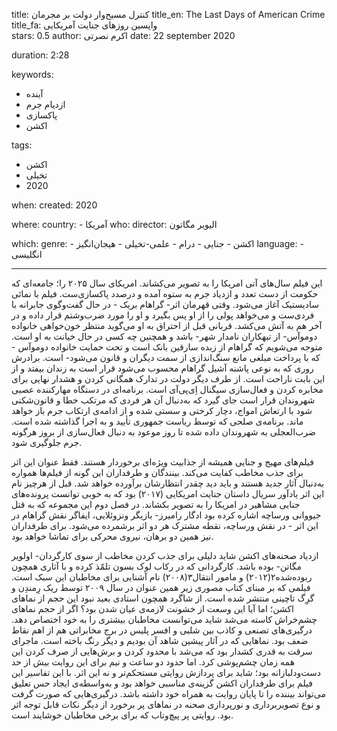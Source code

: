 
title: کنترل مسیح‌وار دولت بر مجرمان 
title_en: The Last Days of American Crime  
title_fa: واپسین روزهای جنایت آمریکایی  
stars: 0.5
author: اکرم نصرتی
date: 22 september 2020

duration: 2:28

keywords:
  - آینده
  - ازدیام جرم
  - پاکسازی
  - اکشن

tags:
  - اکشن
  - تخیلی
  - 2020   

when:
  created: 2020

where:
  country:
    - آمریکا
who:
  director: الیویر مگاتون

which:
  genre:
    - اکشن
    - جنایی
    - درام
    - علمی-تخیلی
    - هیجان‌انگیز
  language:
    - انگلیسی
   
---

 این فیلم سال‌های آتی امریکا را به تصویر می‌کشاند. امریکای سال ۲۰۲۵ را؛ جامعه‌ای که حکومت از دست تعدد و ازدیاد جرم به ستوه آمده و درصدد پاکسازی‌ست. فیلم با نمائی سادیستیک آغاز می‌شود. وقتی قهرمان اثر- گراهام بریک - در حال گفت‌وگوی جابرانه با فردی‌ست و می‌خواهد پولی را از او پس بگیرد و او را مورد ضرب‌وشتم قرار داده و در آخر هم به آتش می‌کشد. قربانی قبل از احتراق به او می‌گوید منتظر خون‌خواهی خانواده دوموآس- از تبهکاران نامدار شهر- باشد و همچنین چه کسی در حال خیانت به او است. متوجه می‌شویم که گراهام از زبده سارقین بانک است و تحت حمایت خانواده دوموآس - که با پرداخت مبلغی مانع سنگ‌اندازی از سمت دیگران و قانون می‌شود- است. برادرش روری که به نوعی پاشنه آشیل گراهام محسوب می‌شود قرار است به زندان بیفتد و از این بابت ناراحت است. از طرف دیگر دولت در تدارک همگانی کردن و هشدار نهایی برای مخابره کردن و فعال‌سازی سیگنال اِی‌پی‌آی است. برنامه‌ای در دستگاه مهارکننده عصبی شهروندان قرار است جای گیرد که به‌دنبال آن هر فردی که مرتکب خطا و قانون‌شکنی شود با ارتعاش امواج، دچار کرختی و سستی شده و از ادامه‌ی ارتکاب جرم باز خواهد ماند. برنامه‌ی صلحی که توسط ریاست جمهوری تأیید و به اجرا گذاشته شده است. ضرب‌العجلی به شهروندان داده شده تا روز موعود به دنبال فعال‌سازی از بروز هرگونه جرم جلوگیری شود. 

فیلم‌های مهیج و جنایی همیشه از جذابیت ویژه‌ای برخوردار هستند. فقط عنوان این اثر برای جذب مخاطب کفایت می‌کند. بینندگان و طرفداران این گونه از فیلم‌ها همواره به‌دنبال آثار جدید هستند و باید دید چقدر انتظارشان برآورده خواهد شد. قبل از هرچیز نام این اثر یادآور سریال داستان جنایت امریکایی (۲۰۱۷) بود که به خوبی توانست پرونده‌های جنایی مشاهیر در امریکا را به تصویر بکشاند. در فصل دوم این مجموعه که به قتل جیووانی ورساچه اشاره کرده بود ادگار رامیرز- بازیگر ونزوئلایی، ایفاگر نقش گراهام در این اثر - در نقش ورساچه، نقطه مشترک هر دو اثر برشمرده می‌شود. برای طرفداران نیز همین دو برهان، نیروی محرکی برای تماشا خواهد بود.

ازدیاد صحنه‌های اکشن شاید دلیلی برای جذب کردن مخاطب از سوی کارگردان- اولویر مگاتن- بوده باشد. کارگردانی که در رکاب لوک بسون تلمّذ کرده و با آثاری همچون ربوده‌شده۲(۲۰۱۲) و مامور انتقال۳(۲۰۰۸)  نام آشنایی برای مخاطبان این سبک است. فیلمی که بر مبنای کتاب مصوری زیر همین عنوان در سال ۲۰۰۹ توسط ریک رِمندِن و گرِگ تاچینی منتشر شده است. از شاگرد همچون استادی بعید نبود این حجم از نماهای اکشن؛ اما آیا این وسعت از خشونت لازمه‌ی عیان شدن بود؟  اگر از حجم نماهای چشم‌خراش کاسته می‌شد شاید می‌توانست مخاطبان بیشتری را به خود اختصاص دهد. درگیری‌های تصنعی و کاذب بین شلبی و افسر پلیس در برج مخابراتی هم از اهم نقاط ضعف بود. نماهایی که در آثار پیشین شاهد آن بودیم و دیگر رنگ باخته است. ماجرای سرقت به قدری کشدار بود که می‌شد با محدود کردن و برش‌هایی از صرف کردن این همه زمان چشم‌پوشی کرد. اما حدود دو ساعت و نیم برای این روایت بیش از حد دست‌‌‌ودلبازانه بود؛ شاید برای پردازش روایتی مستحکم‌تر و نه این اثر. با این تفاسیر این فیلم برای طرفداران اکشن گزینه‌ی مناسبی خواهد بود و به‌واسطه‌ی ایجاد حس تعلیق می‌تواند بیننده را تا پایان روایت به همراه خود داشته باشد. درگیری‌هایی که صورت گرفت و نوع تصویربرداری و نورپردازی صحنه در نماهای پر برخورد از دیگر نکات قابل توجه اثر بود. روایتی پر پیچ‌وتاب که برای برخی مخاطبان خوشایند است.